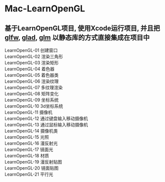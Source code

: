 # Mac-LearnOpenGL

基于LearnOpenGL项目, 使用Xcode运行项目, 并且把[glfw](https://www.glfw.org/download.html), [glad](https://glad.dav1d.de), [glm](https://github.com/g-truc/glm) 以静态库的方式直接集成在项目中 
---
LearnOpenGL-01 创建窗口  
LearnOpenGL-02 渲染三角形  
LearnOpenGL-03 渲染矩形  
LearnOpenGL-04 着色器  
LearnOpenGL-05 着色器类  
LearnOpenGL-06 渲染纹理  
LearnOpenGL-07 多纹理渲染  
LearnOpenGL-08 矩阵变化  
LearnOpenGL-09 坐标系统  
LearnOpenGL-10 3d坐标系统  
LearnOpenGL-11 摄像机  
LearnOpenGL-12 通过键盘输入移动摄像机  
LearnOpenGL-13 通过鼠标输入移动摄像机  
LearnOpenGL-14 摄像机类  
LearnOpenGL-15 光照  
LearnOpenGL-16 漫反射光    
LearnOpenGL-17 镜面光  
LearnOpenGL-18 材质  
LearnOpenGL-19 漫反射贴图  
LearnOpenGL-20 镜面贴图  
LearnOpenGL-21 平行光  


